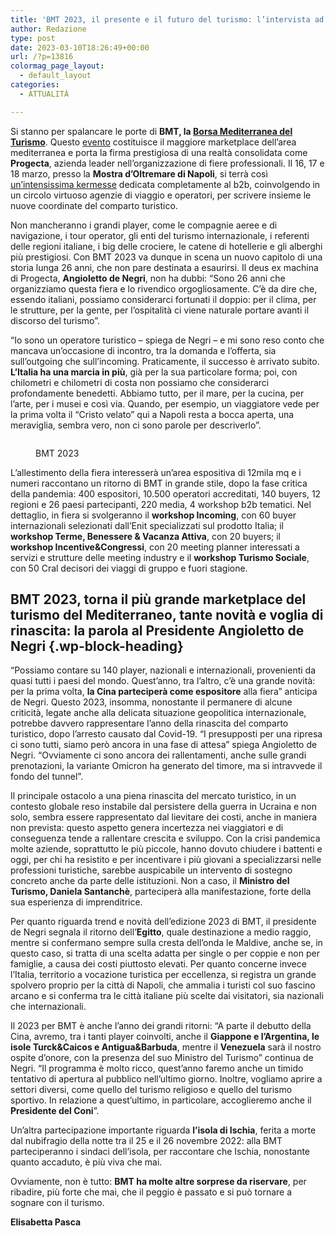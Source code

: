 ```yaml
---
title: 'BMT 2023, il presente e il futuro del turismo: l’intervista ad Angioletto de Negri'
author: Redazione
type: post
date: 2023-03-10T18:26:49+00:00
url: /?p=13816
colormag_page_layout:
  - default_layout
categories:
  - ATTUALITÀ

---
```

Si stanno per spalancare le porte di **BMT, la [Borsa Mediterranea del Turismo][1]**. Questo [evento][2] costituisce il maggiore marketplace dell&#8217;area mediterranea e porta la firma prestigiosa di una realtà consolidata come **Progecta**, azienda leader nell’organizzazione di fiere professionali. Il 16, 17 e 18 marzo, presso la **Mostra d&#8217;Oltremare di Napoli**, si terrà così [un&#8217;intensissima kermesse][3] dedicata completamente al b2b, coinvolgendo in un circolo virtuoso agenzie di viaggio e operatori, per scrivere insieme le nuove coordinate del comparto turistico.

Non mancheranno i grandi player, come le compagnie aeree e di navigazione, i tour operator, gli enti del turismo internazionale, i referenti delle regioni italiane, i big delle crociere, le catene di hotellerie e gli alberghi più prestigiosi. Con BMT 2023 va dunque in scena un nuovo capitolo di una storia lunga 26 anni, che non pare destinata a esaurirsi. Il deus ex machina di Progecta, **Angioletto de Negri**, non ha dubbi: &#8220;Sono 26 anni che organizziamo questa fiera e lo rivendico orgogliosamente. C&#8217;è da dire che, essendo italiani, possiamo considerarci fortunati il doppio: per il&nbsp;clima, per le strutture, per la gente, per l&#8217;ospitalità ci viene naturale portare avanti il discorso del turismo&#8221;.

&#8220;Io sono un operatore turistico &#8211; spiega de Negri &#8211; e mi sono reso conto che mancava un&#8217;occasione di incontro, tra la domanda e l&#8217;offerta, sia sull&#8217;outgoing che sull&#8217;incoming. Praticamente, il successo è arrivato subito. **L&#8217;Italia ha una marcia in più**, già per la sua particolare forma; poi, con chilometri e chilometri di costa non possiamo che considerarci profondamente benedetti. Abbiamo tutto, per il mare, per la cucina, per l&#8217;arte, per i musei e così via. Quando, per esempio, un viaggiatore vede per la prima volta il &#8220;Cristo velato&#8221; qui a Napoli resta a bocca aperta, una meraviglia, sembra vero, non ci sono parole per descriverlo&#8221;.<figure class="wp-block-image size-full">

<img decoding="async" src="https://progressonline.it/wp-content/uploads/2023/03/BMT-2023.jpg" alt="" class="wp-image-13817" /> <figcaption>BMT 2023</figcaption></figure> 

L’allestimento della fiera interesserà un’area espositiva di 12mila mq e i numeri raccontano un ritorno di BMT in grande stile, dopo la fase critica della pandemia: 400 espositori, 10.500 operatori accreditati, 140 buyers, 12 regioni e 26 paesi partecipanti, 220 media, 4 workshop b2b tematici. Nel dettaglio, in fiera si svolgeranno il **workshop Incoming**, con 60 buyer internazionali selezionati dall’Enit specializzati sul prodotto Italia; il **workshop Terme, Benessere & Vacanza Attiva**, con 20 buyers; il **workshop Incentive&Congressi**, con 20 meeting planner interessati a servizi e strutture delle meeting industry e il **workshop Turismo Sociale**, con 50 Cral decisori dei viaggi di gruppo e fuori stagione.

## BMT 2023, torna il più grande marketplace del turismo del Mediterraneo, tante novità e voglia di rinascita: la parola al Presidente Angioletto de Negri {.wp-block-heading}

“Possiamo contare su 140 player, nazionali e internazionali, provenienti da quasi tutti i paesi del mondo. Quest’anno, tra l’altro, c’è una grande novità: per la prima volta, **la Cina parteciperà come espositore** alla fiera” anticipa de Negri. Questo 2023, insomma, nonostante il permanere di alcune criticità, legate anche alla delicata situazione geopolitica internazionale, potrebbe davvero rappresentare l’anno della rinascita del comparto turistico, dopo l’arresto causato dal Covid-19. “I presupposti per una ripresa ci sono tutti, siamo però ancora in una fase di attesa” spiega Angioletto de Negri. “Ovviamente ci sono ancora dei rallentamenti, anche sulle grandi prenotazioni, la variante Omicron ha generato del timore, ma si intravvede il fondo del tunnel”.

Il principale ostacolo a una piena rinascita del mercato turistico, in un contesto globale reso instabile dal persistere della guerra in Ucraina e non solo, sembra essere rappresentato dal lievitare dei costi, anche in maniera non prevista: questo aspetto genera incertezza nei viaggiatori e di conseguenza tende a rallentare crescita e sviluppo. Con la crisi pandemica molte aziende, soprattutto le più piccole, hanno dovuto chiudere i battenti e oggi, per chi ha resistito e per incentivare i più giovani a specializzarsi nelle professioni turistiche, sarebbe auspicabile un intervento di sostegno concreto anche da parte delle istituzioni. Non a caso, il **Ministro del Turismo, Daniela Santanchè**, parteciperà alla manifestazione, forte della sua esperienza di imprenditrice.

Per quanto riguarda trend e novità dell’edizione 2023 di BMT, il presidente de Negri segnala il ritorno dell’**Egitto**, quale destinazione a medio raggio, mentre si confermano sempre sulla cresta dell’onda le Maldive, anche se, in questo caso, si tratta di una scelta adatta per single o per coppie e non per famiglie, a causa dei costi piuttosto elevati. Per quanto concerne invece l’Italia, territorio a vocazione turistica per eccellenza, si registra un grande spolvero proprio per la città di Napoli, che ammalia i turisti col suo fascino arcano e si conferma tra le città italiane più scelte dai visitatori, sia nazionali che internazionali.

Il 2023 per BMT è anche l’anno dei grandi ritorni: “A parte il debutto della Cina, avremo, tra i tanti player coinvolti, anche il **Giappone e l’Argentina, le isole Turck&Caicos e Antigua&Barbuda**, mentre il **Venezuela** sarà il nostro ospite d’onore, con la presenza del suo Ministro del Turismo” continua de Negri. “Il programma è molto ricco, quest’anno faremo anche un timido tentativo di apertura al pubblico nell’ultimo giorno. Inoltre, vogliamo aprire a settori diversi, come quello del turismo religioso e quello del turismo sportivo. In relazione a quest’ultimo, in particolare, accoglieremo anche il **Presidente del Coni**”.

Un’altra partecipazione importante riguarda **l’isola di Ischia**, ferita a morte dal nubifragio della notte tra il 25 e il 26 novembre 2022: alla BMT parteciperanno i sindaci dell’isola, per raccontare che Ischia, nonostante quanto accaduto, è più viva che mai.

Ovviamente, non è tutto: **BMT ha molte altre sorprese da riservare**, per ribadire, più forte che mai, che il peggio è passato e si può tornare a sognare con il turismo.

**Elisabetta Pasca**

 [1]: https://www.uominiedonnecomunicazione.com/a-napoli-torna-bmt-12mila-mq-in-cui-si-gioca-il-futuro-del-turismo/
 [2]: https://progressonline.it/bmt-a-napoli-ce-la-piazza-affari-del-turismo/
 [3]: https://bmtnapoli.com/